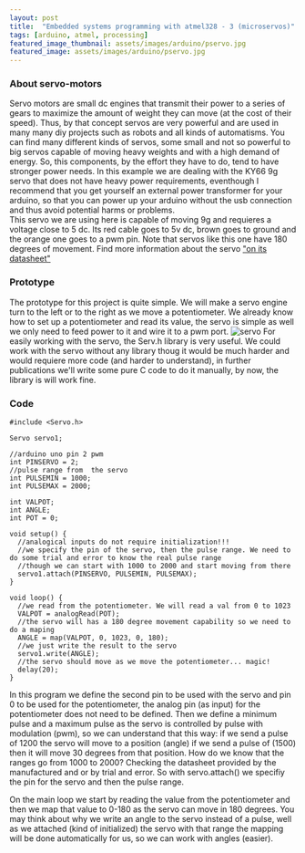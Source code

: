 ```yaml
---
layout: post
title:  "Embedded systems programming with atmel328 - 3 (microservos)"
tags: [arduino, atmel, processing]
featured_image_thumbnail: assets/images/arduino/pservo.jpg
featured_image: assets/images/arduino/pservo.jpg
---
```



### About servo-motors
Servo motors are small dc engines that transmit their power to a series of gears to maximize the amount of weight they can move (at the cost of their speed). Thus, by that concept servos are very powerful and are used in many many diy projects such as robots and all kinds of automatisms. You can find many different kinds of servos, some  small and not so powerful to big servos capable of moving heavy weights and with a high demand of energy. So, this components, by the effort they have to do, tend to have stronger power needs. In this example we are dealing with the KY66 9g servo that does not have heavy power requirements, eventhough I recommend that you get yourself an external power transformer for your arduino, so that you can power up your arduino without the usb connection and thus avoid potential harms or problems.  
This servo we are using here is capable of moving 9g and requieres a voltage close to 5 dc. Its red cable goes to 5v dc, brown goes to ground and the orange one goes to a pwm pin. Note that servos like this one have 180 degrees of movement.
Find more information about the servo ["on its datasheet"](http://www.ee.ic.ac.uk/pcheung/teaching/DE1_EE/stores/sg90_datasheet.pdf)
### Prototype
The prototype for this project is quite simple. We will make a servo engine turn to the left or to the right as we move a potentiometer. We already know how to set up a potentiometer and read its value, the servo is simple as well we only need to feed power to it and wire it to a pwm port. 
![servo](https://artikblue.github.io/assets/images/sketches/servo.JPG)
For easily working with the servo, the Serv.h library is very useful. We could work with the servo without any library thoug it would be much harder and would requiere more code (and harder to understand), in further publications we'll write some pure C code to do it manually, by now, the library is will work fine. 
### Code

~~~
#include <Servo.h>

Servo servo1;

//arduino uno pin 2 pwm
int PINSERVO = 2;
//pulse range from  the servo
int PULSEMIN = 1000;
int PULSEMAX = 2000;

int VALPOT;
int ANGLE;
int POT = 0;

void setup() {
  //analogical inputs do not require initialization!!!
  //we specify the pin of the servo, then the pulse range. We need to do some trial and error to know the real pulse range
  //though we can start with 1000 to 2000 and start moving from there
  servo1.attach(PINSERVO, PULSEMIN, PULSEMAX);
}

void loop() {
  //we read from the potentiometer. We will read a val from 0 to 1023
  VALPOT = analogRead(POT);
  //the servo will has a 180 degree movement capability so we need to do a maping
  ANGLE = map(VALPOT, 0, 1023, 0, 180);
  //we just write the result to the servo
  servo1.write(ANGLE);
  //the servo should move as we move the potentiometer... magic!
  delay(20);
}
~~~
In this program we define the second pin to be used with the servo and pin 0 to be used for the potentiometer, the analog pin (as input) for the potentiometer does not need to be defined. Then we define a minimum pulse and a maximum pulse as the servo is controlled by pulse with modulation (pwm), so we can understand that this way: if we send a pulse of 1200 the servo will move to a position (angle) if we send a pulse of (1500) then it will move 30 degrees from that position. How do we know that the ranges go from 1000 to 2000? Checking the datasheet provided by the manufactured and or by trial and error. So with servo.attach() we specifiy the pin for the servo and then the pulse range.  

On the main loop we start by reading the value from the potentiometer and then we map that value to 0-180 as the servo can move in 180 degrees. You may think about why we write an angle to the servo instead of a pulse, well as we attached (kind of initialized) the servo with that range the mapping will be done automatically for us, so we can work with angles (easier).

